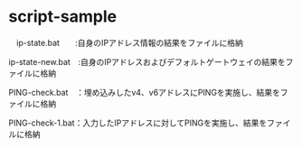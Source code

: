 # script-sample
　ip-state.bat　　:自身のIPアドレス情報の結果をファイルに格納
 
  ip-state-new.bat　:自身のIPアドレスおよびデフォルトゲートウェイの結果をファイルに格納

 PING-check.bat　：埋め込みしたv4、v6アドレスにPINGを実施し、結果をファイルに格納

 PING-check-1.bat：入力したIPアドレスに対してPINGを実施し、結果をファイルに格納
